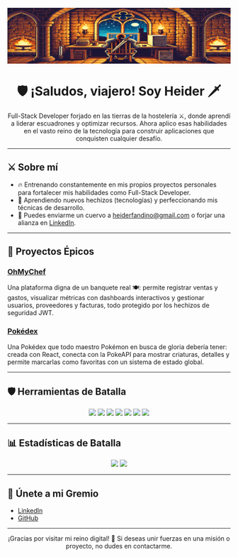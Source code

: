 <p align="center">
  <img src="https://github.com/HeiderFandino/HeiderFandino/raw/main/banner1.gif" alt="Banner animado de Heider" />
</p>

<h1 align="center">🛡️ ¡Saludos, viajero! Soy Heider 🗡️</h1>

<p align="center">
  Full-Stack Developer forjado en las tierras de la hostelería ⚔️, donde aprendí a liderar escuadrones y optimizar recursos. Ahora aplico esas habilidades en el vasto reino de la tecnología para construir aplicaciones que conquisten cualquier desafío.
</p>

---

## ⚔️ Sobre mí

- 🔥 Entrenando constantemente en mis propios proyectos personales para fortalecer mis habilidades como Full-Stack Developer.
- 📜 Aprendiendo nuevos hechizos (tecnologías) y perfeccionando mis técnicas de desarrollo.
- 📨 Puedes enviarme un cuervo a [heiderfandino@gmail.com](mailto:heiderfandino@gmail.com) o forjar una alianza en [LinkedIn](https://www.linkedin.com/in/heiderfandino/).

---

## 🏰 Proyectos Épicos

### [OhMyChef](https://github.com/HeiderFandino/ohMyChef)
Una plataforma digna de un banquete real 🍽️: permite registrar ventas y gastos, visualizar métricas con dashboards interactivos y gestionar usuarios, proveedores y facturas, todo protegido por los hechizos de seguridad JWT.

### [Pokédex](https://github.com/HeiderFandino/pokedex)
Una Pokédex que todo maestro Pokémon en busca de gloria debería tener: creada con React, conecta con la PokeAPI para mostrar criaturas, detalles y permite marcarlas como favoritas con un sistema de estado global.

---

## 🛡️ Herramientas de Batalla

<p align="center">
  <img src="https://img.shields.io/badge/React-61DAFB?style=for-the-badge&logo=react&logoColor=black" />
  <img src="https://img.shields.io/badge/JavaScript-F7DF1E?style=for-the-badge&logo=javascript&logoColor=black" />
  <img src="https://img.shields.io/badge/Python-3776AB?style=for-the-badge&logo=python&logoColor=white" />
  <img src="https://img.shields.io/badge/Flask-000000?style=for-the-badge&logo=flask&logoColor=white" />
  <img src="https://img.shields.io/badge/SQL-4479A1?style=for-the-badge&logo=postgresql&logoColor=white" />
  <img src="https://img.shields.io/badge/Git-F05032?style=for-the-badge&logo=git&logoColor=white" />
  <img src="https://img.shields.io/badge/Bootstrap-563D7C?style=for-the-badge&logo=bootstrap&logoColor=white" />
</p>

---

## 📊 Estadísticas de Batalla

<p align="center">
  <img src="https://github-readme-stats.vercel.app/api?username=HeiderFandino&show_icons=true&theme=tokyonight" />
  <img src="https://github-readme-stats.vercel.app/api/top-langs/?username=HeiderFandino&layout=compact&theme=tokyonight" />
</p>

---

## 🏹 Únete a mi Gremio

- [LinkedIn](https://www.linkedin.com/in/heiderfandino/)
- [GitHub](https://github.com/HeiderFandino)

---

<p align="center">¡Gracias por visitar mi reino digital! 🙌 Si deseas unir fuerzas en una misión o proyecto, no dudes en contactarme.</p>

